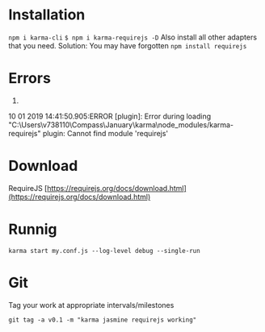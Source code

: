 # Installation
`npm i karma-cli`
`$ npm i karma-requirejs -D`
Also install all other adapters that you need.
Solution: You may have forgotten `npm install requirejs`

# Errors

1)
10 01 2019 14:41:50.905:ERROR [plugin]: Error during loading "C:\Users\v738110\Compass\January\karma\node_modules/karma-requirejs" plugin:
  Cannot find module 'requirejs'


# Download

RequireJS
[https://requirejs.org/docs/download.html](https://requirejs.org/docs/download.html)

# Runnig

`karma start my.conf.js --log-level debug --single-run`

# Git 

Tag your work at appropriate intervals/milestones

`git tag -a v0.1 -m "karma jasmine requirejs working"`